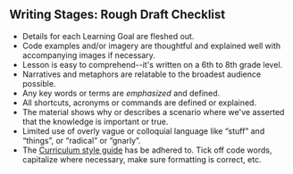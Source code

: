 ## Writing Stages: Rough Draft Checklist

- Details for each Learning Goal are fleshed out. 
- Code examples and/or imagery are thoughtful and explained well with accompanying images if necessary. 
- Lesson is easy to comprehend--it's written on a 6th to 8th grade level.
- Narratives and metaphors are relatable to the broadest audience possible.
- Any key words or terms are _emphasized_ and defined. 
- All shortcuts, acronyms or commands are defined or explained.
- The material shows why or describes a scenario where we've asserted that the knowledge is important or true.
- Limited use of overly vague or colloquial language like “stuff” and “things”, or “radical” or “gnarly”.
- The [Curriculum style guide](https://github.com/learn-co-curriculum/curriculum-team/blob/master/style_guide.md) has be adhered to. Tick off code words, capitalize where necessary, make sure formatting is correct, etc.
